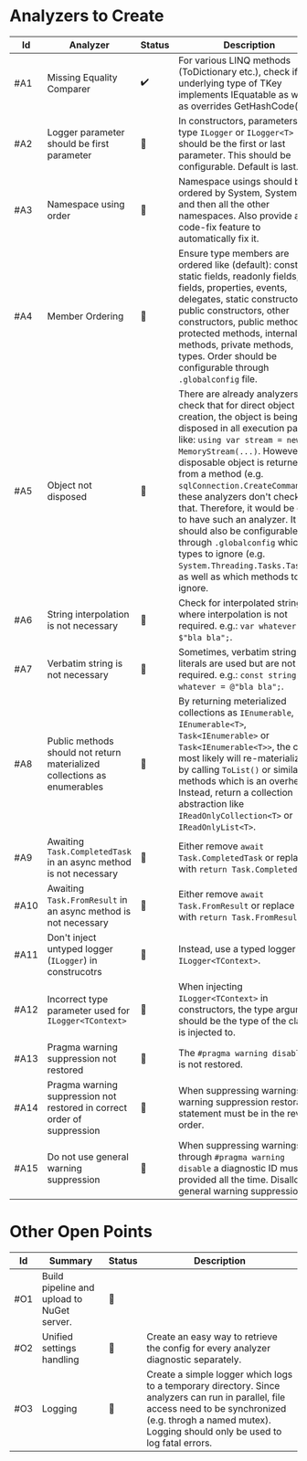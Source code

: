 # Analyzers to Create

| Id   | Analyzer | Status | Description |
|------|----------|--------|-------------|
| #A1  | Missing Equality Comparer | ✔️ | For various LINQ methods (ToDictionary etc.), check if the underlying type of TKey implements IEquatable<T> as well as overrides GetHashCode(). |
| #A2  |  Logger parameter should be first parameter | 🔵 | In constructors, parameters of type `ILogger` or `ILogger<T>` should be the first or last parameter. This should be configurable. Default is last. |
| #A3  |  Namespace using order | 🔵 | Namespace usings should be ordered by System, System.* and then all the other namespaces. Also provide a code-fix feature to automatically fix it. |
| #A4  |  Member Ordering | 🔵 | Ensure type members are ordered like (default): const, static fields, readonly fields, fields, properties, events, delegates, static constructors, public constructors, other constructors, public methods, protected methods, internal methods, private methods, types. Order should be configurable through `.globalconfig`  file. |
| #A5  |  Object not disposed | 🔵 | There are already analyzers to check that for direct object creation, the object is being disposed in all execution paths like: `using var stream = new MemoryStream(...)`. However, if a disposable object is returned from a method (e.g. `sqlConnection.CreateCommand()`), these analyzers don't check for that. Therefore, it would be good to have such an analyzer. It should also be configurable through `.globalconfig` which types to ignore (e.g. `System.Threading.Tasks.Task`) as well as which methods to ignore. |
| #A6  |  String interpolation is not necessary | 🔵 | Check for interpolated string where interpolation is not  required. e.g.: `var whatever = $"bla bla";`. |
| #A7  |  Verbatim string is not necessary | 🔵 | Sometimes, verbatim string literals are used but are not required. e.g.: `const string whatever = @"bla bla";`. |
| #A8  |  Public methods should not return materialized collections as enumerables  | 🔵 | By returning meterialized collections as `IEnumerable`, `IEnumerable<T>`, `Task<IEnumerable>` or `Task<IEnumerable<T>>`, the caller most likely will re-materialize it by calling `ToList()` or similar methods which is an overhead. Instead, return a collection abstraction like `IReadOnlyCollection<T>` or `IReadOnlyList<T>`. |
| #A9  |  Awaiting `Task.CompletedTask` in an async method is not necessary | 🔵 | Either remove `await Task.CompletedTask` or replace it with `return Task.CompletedTask`. |
| #A10 | Awaiting `Task.FromResult` in an async method is not necessary | 🔵 | Either remove `await Task.FromResult` or replace it with `return Task.FromResult`. |
| #A11 | Don't inject untyped logger (`ILogger`) in construcotrs | 🔵 | Instead, use a typed logger `ILogger<TContext>`. |
| #A12 | Incorrect type parameter used for `ILogger<TContext>` | 🔵 | When injecting `ILogger<TContext>` in constructors, the type argument should be the type of the class it is injected to. |
| #A13 | Pragma warning suppression not restored | 🔵 | The `#pragma warning disable X` is not restored. |
| #A14 | Pragma warning suppression not restored in correct order of suppression | 🔵 | When suppressing warnings, the warning suppression restoration statement must be in the reverse order. |
| #A15 | Do not use general warning suppression | 🔵 | When suppressing warnings through `#pragma warning disable` a diagnostic ID must be provided all the time. Disallow general warning suppression.  |

# Other Open Points
| Id  | Summary | Status | Description |
|-----|---------|--------|-------------|
| #O1 | Build pipeline and upload to NuGet server. | 🔵 | |
| #O2 | Unified settings handling | 🔵 | Create an easy way to retrieve the config for every analyzer diagnostic separately. |
| #O3 | Logging | 🔵 | Create a simple logger which logs to a temporary directory. Since analyzers can run in parallel, file access need to be synchronized (e.g. throgh a named mutex). Logging should only be used to log fatal errors. |
